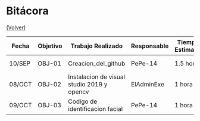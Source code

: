 # Bitácora

[(Volver)](../README.md)

| Fecha  | Objetivo  | Trabajo Realizado | Responsable | Tiempo Estimado | Tiempo Real |
|--------|-----------|-------------------|-------------|-----------------|-------------|
| 10/SEP | OBJ-01    | Creacion_del_github | PePe-14     | 1.5 horas    | 30 minutos |
| 08/OCT | OBJ-02    | Instalacion de visual studio 2019 y opencv | ElAdminExe |  1 hora | 25 minutos |
| 09/OCT | OBJ-03 | Codigo de identificacion facial | PePe-14 | 1 hora | 2 horas |
